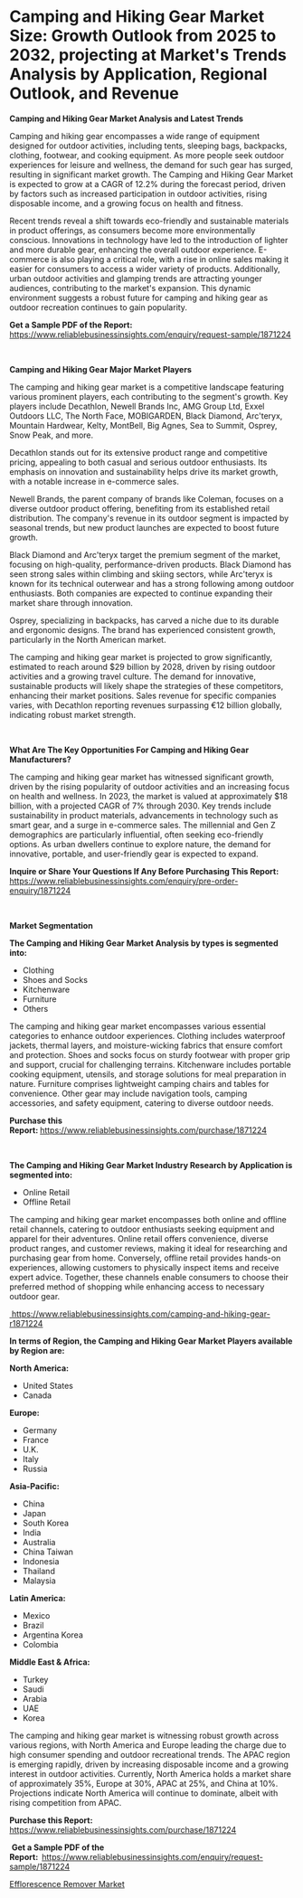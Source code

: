 <p><h1>Camping and Hiking Gear Market Size: Growth Outlook from 2025 to 2032, projecting at Market's Trends Analysis by Application, Regional Outlook, and Revenue</h1></p><p><strong>Camping and Hiking Gear Market Analysis and Latest Trends</strong></p>
<p><p>Camping and hiking gear encompasses a wide range of equipment designed for outdoor activities, including tents, sleeping bags, backpacks, clothing, footwear, and cooking equipment. As more people seek outdoor experiences for leisure and wellness, the demand for such gear has surged, resulting in significant market growth. The Camping and Hiking Gear Market is expected to grow at a CAGR of 12.2% during the forecast period, driven by factors such as increased participation in outdoor activities, rising disposable income, and a growing focus on health and fitness.</p><p>Recent trends reveal a shift towards eco-friendly and sustainable materials in product offerings, as consumers become more environmentally conscious. Innovations in technology have led to the introduction of lighter and more durable gear, enhancing the overall outdoor experience. E-commerce is also playing a critical role, with a rise in online sales making it easier for consumers to access a wider variety of products. Additionally, urban outdoor activities and glamping trends are attracting younger audiences, contributing to the market's expansion. This dynamic environment suggests a robust future for camping and hiking gear as outdoor recreation continues to gain popularity.</p></p>
<p><strong>Get a Sample PDF of the Report:&nbsp;</strong> <a href="https://www.reliablebusinessinsights.com/enquiry/request-sample/1871224?utm_campaign=2335&utm_medium=2&utm_source=Github&utm_content=ia&utm_term=05042025&utm_id=camping-and-hiking-gear">https://www.reliablebusinessinsights.com/enquiry/request-sample/1871224</a></p>
<p>&nbsp;</p>
<p><strong>Camping and Hiking Gear Major Market Players</strong></p>
<p><p>The camping and hiking gear market is a competitive landscape featuring various prominent players, each contributing to the segment's growth. Key players include Decathlon, Newell Brands Inc, AMG Group Ltd, Exxel Outdoors LLC, The North Face, MOBIGARDEN, Black Diamond, Arc'teryx, Mountain Hardwear, Kelty, MontBell, Big Agnes, Sea to Summit, Osprey, Snow Peak, and more.</p><p>Decathlon stands out for its extensive product range and competitive pricing, appealing to both casual and serious outdoor enthusiasts. Its emphasis on innovation and sustainability helps drive its market growth, with a notable increase in e-commerce sales.</p><p>Newell Brands, the parent company of brands like Coleman, focuses on a diverse outdoor product offering, benefiting from its established retail distribution. The company's revenue in its outdoor segment is impacted by seasonal trends, but new product launches are expected to boost future growth.</p><p>Black Diamond and Arc'teryx target the premium segment of the market, focusing on high-quality, performance-driven products. Black Diamond has seen strong sales within climbing and skiing sectors, while Arc'teryx is known for its technical outerwear and has a strong following among outdoor enthusiasts. Both companies are expected to continue expanding their market share through innovation.</p><p>Osprey, specializing in backpacks, has carved a niche due to its durable and ergonomic designs. The brand has experienced consistent growth, particularly in the North American market.</p><p>The camping and hiking gear market is projected to grow significantly, estimated to reach around $29 billion by 2028, driven by rising outdoor activities and a growing travel culture. The demand for innovative, sustainable products will likely shape the strategies of these competitors, enhancing their market positions. Sales revenue for specific companies varies, with Decathlon reporting revenues surpassing €12 billion globally, indicating robust market strength.</p></p>
<p>&nbsp;</p>
<p><strong>What Are The Key Opportunities For Camping and Hiking Gear Manufacturers?</strong></p>
<p><p>The camping and hiking gear market has witnessed significant growth, driven by the rising popularity of outdoor activities and an increasing focus on health and wellness. In 2023, the market is valued at approximately $18 billion, with a projected CAGR of 7% through 2030. Key trends include sustainability in product materials, advancements in technology such as smart gear, and a surge in e-commerce sales. The millennial and Gen Z demographics are particularly influential, often seeking eco-friendly options. As urban dwellers continue to explore nature, the demand for innovative, portable, and user-friendly gear is expected to expand.</p></p>
<p><strong>Inquire or Share Your Questions If Any Before Purchasing This Report:</strong> <a href="https://www.reliablebusinessinsights.com/enquiry/pre-order-enquiry/1871224?utm_campaign=2335&utm_medium=2&utm_source=Github&utm_content=ia&utm_term=05042025&utm_id=camping-and-hiking-gear">https://www.reliablebusinessinsights.com/enquiry/pre-order-enquiry/1871224</a></p>
<p>&nbsp;</p>
<p><strong>Market Segmentation</strong></p>
<p><strong>The Camping and Hiking Gear Market Analysis by types is segmented into:</strong></p>
<p><ul><li>Clothing</li><li>Shoes and Socks</li><li>Kitchenware</li><li>Furniture</li><li>Others</li></ul></p>
<p><p>The camping and hiking gear market encompasses various essential categories to enhance outdoor experiences. Clothing includes waterproof jackets, thermal layers, and moisture-wicking fabrics that ensure comfort and protection. Shoes and socks focus on sturdy footwear with proper grip and support, crucial for challenging terrains. Kitchenware includes portable cooking equipment, utensils, and storage solutions for meal preparation in nature. Furniture comprises lightweight camping chairs and tables for convenience. Other gear may include navigation tools, camping accessories, and safety equipment, catering to diverse outdoor needs.</p></p>
<p><strong>Purchase this Report:&nbsp;</strong><a href="https://www.reliablebusinessinsights.com/purchase/1871224?utm_campaign=2335&utm_medium=2&utm_source=Github&utm_content=ia&utm_term=05042025&utm_id=camping-and-hiking-gear">https://www.reliablebusinessinsights.com/purchase/1871224</a></p>
<p>&nbsp;</p>
<p><strong>The Camping and Hiking Gear Market Industry Research by Application is segmented into:</strong></p>
<p><ul><li>Online Retail</li><li>Offline Retail</li></ul></p>
<p><p>The camping and hiking gear market encompasses both online and offline retail channels, catering to outdoor enthusiasts seeking equipment and apparel for their adventures. Online retail offers convenience, diverse product ranges, and customer reviews, making it ideal for researching and purchasing gear from home. Conversely, offline retail provides hands-on experiences, allowing customers to physically inspect items and receive expert advice. Together, these channels enable consumers to choose their preferred method of shopping while enhancing access to necessary outdoor gear.</p></p>
<p><a href="https://www.reliablebusinessinsights.com/camping-and-hiking-gear-r1871224?utm_campaign=2335&utm_medium=2&utm_source=Github&utm_content=ia&utm_term=05042025&utm_id=camping-and-hiking-gear">&nbsp;https://www.reliablebusinessinsights.com/camping-and-hiking-gear-r1871224</a></p>
<p><strong>In terms of Region, the Camping and Hiking Gear Market Players available by Region are:</strong></p>
<p>
    <p> <strong> North America: </strong>
        <ul>
            <li>United States</li>
            <li>Canada</li>
        </ul>
        </p> 
    <p> <strong> Europe: </strong>
        <ul>
            <li>Germany</li>
            <li>France</li>
            <li>U.K.</li>
            <li>Italy</li>
            <li>Russia</li>
        </ul>
        </p> 
    <p> <strong> Asia-Pacific: </strong>
        <ul>
            <li>China</li>
            <li>Japan</li>
            <li>South Korea</li>
            <li>India</li>
            <li>Australia</li>
            <li>China Taiwan</li>
            <li>Indonesia</li>
            <li>Thailand</li>
            <li>Malaysia</li>
        </ul>
        </p> 
    <p> <strong> Latin America: </strong>
        <ul>
            <li>Mexico</li>
            <li>Brazil</li>
            <li>Argentina Korea</li>
            <li>Colombia</li>
        </ul>
        </p> 
    <p> <strong> Middle East & Africa: </strong>
        <ul>
            <li>Turkey</li>
            <li>Saudi</li>
            <li>Arabia</li>
            <li>UAE</li>
            <li>Korea</li>
        </ul>
    </p>
    </p>
<p><p>The camping and hiking gear market is witnessing robust growth across various regions, with North America and Europe leading the charge due to high consumer spending and outdoor recreational trends. The APAC region is emerging rapidly, driven by increasing disposable income and a growing interest in outdoor activities. Currently, North America holds a market share of approximately 35%, Europe at 30%, APAC at 25%, and China at 10%. Projections indicate North America will continue to dominate, albeit with rising competition from APAC.</p></p>
<p><strong>Purchase this Report: </strong><a href="https://www.reliablebusinessinsights.com/purchase/1871224?utm_campaign=2335&utm_medium=2&utm_source=Github&utm_content=ia&utm_term=05042025&utm_id=camping-and-hiking-gear">https://www.reliablebusinessinsights.com/purchase/1871224</a></p>
<p>&nbsp;<strong>Get a Sample PDF of the Report:&nbsp;&nbsp;</strong><a href="https://www.reliablebusinessinsights.com/enquiry/request-sample/1871224?utm_campaign=2335&utm_medium=2&utm_source=Github&utm_content=ia&utm_term=05042025&utm_id=camping-and-hiking-gear">https://www.reliablebusinessinsights.com/enquiry/request-sample/1871224</a></p>
<p><strong></strong></p>
<p><p><a href="https://github.com/norbeludie83/Market-Research-Report-List-1/blob/main/efflorescence-remover-market.md?utm_campaign=2335&utm_medium=2&utm_source=Github&utm_content=ia&utm_term=05042025&utm_id=camping-and-hiking-gear">Efflorescence Remover Market</a></p></p>